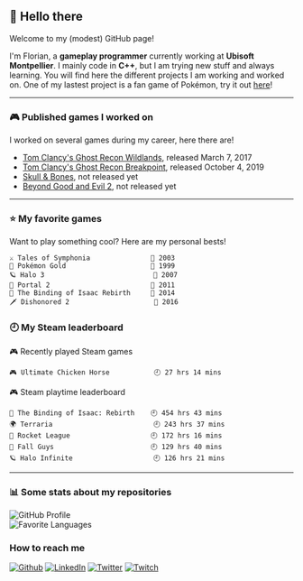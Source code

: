 ## 👋 Hello there

Welcome to my (modest) GitHub page!

I'm Florian, a **gameplay programmer** currently working at **Ubisoft Montpellier**. I mainly code in **C++**, but I am trying new stuff and always learning. 
You will find here the different projects I am working and worked on. One of my lastest project is a fan game of Pokémon, try it out [here](https://torresflo.github.io/Pokemon-Obsidian/)!

--------------------------------------

### 🎮 Published games I worked on
I worked on several games during my career, here there are!
- [Tom Clancy's Ghost Recon Wildlands](https://www.ubisoft.com/en-us/game/ghost-recon/breakpoint/wildlands), released March 7, 2017
- [Tom Clancy's Ghost Recon Breakpoint](https://www.ubisoft.com/en-us/game/ghost-recon/breakpoint), released October 4, 2019
- [Skull & Bones](https://www.ubisoft.com/en-us/game/skull-and-bones), not released yet
- [Beyond Good and Evil 2](https://www.ubisoft.com/en-us/game/beyond-good-and-evil-2), not released yet

--------------------------------------

### ⭐ My favorite games
Want to play something cool? Here are my personal bests!

```text
⚔️ Tales of Symphonia               📅 2003
🧬 Pokémon Gold                     📅 1999
🪐 Halo 3                           📅 2007
🌌 Portal 2                         📅 2011
🎲 The Binding of Isaac Rebirth     📅 2014
🗡️ Dishonored 2                     📅 2016
```
### 🕘 My Steam leaderboard

<!-- steam-box-recent start -->
🎮 Recently played Steam games
```text
🎮 Ultimate Chicken Horse           🕘 27 hrs 14 mins
```
<!-- Powered by https://github.com/torresflo/steam-box-for-readme . -->
<!-- steam-box-recent end -->

<!-- steam-box-playtime start -->
🎮 Steam playtime leaderboard
```text
🎲 The Binding of Isaac: Rebirth    🕘 454 hrs 43 mins
🌍 Terraria                         🕘 243 hrs 37 mins
🚀 Rocket League                    🕘 172 hrs 16 mins
🎪 Fall Guys                        🕘 129 hrs 40 mins
🪐 Halo Infinite                    🕘 126 hrs 21 mins
```
<!-- Powered by https://github.com/torresflo/steam-box-for-readme . -->
<!-- steam-box-playtime end -->

--------------------------------------

### 📊 Some stats about my repositories

<img src="https://github-readme-stats.vercel.app/api?username=torresflo&theme=tokyonight&hide_border=0" alt="GitHub Profile"/>
<br>
<img src="https://github-readme-stats.vercel.app/api/top-langs/?username=torresflo&exclude_repo=Pokemon-Obsidian&theme=tokyonight&hide_border=0" alt="Favorite Languages"/>

### How to reach me
<a href="https://github.com/torresflo" target="_blank"><img alt="Github" src="https://img.shields.io/badge/github-%23121011.svg?style=for-the-badge&logo=github&logoColor=white" /></a>
<a href="https://www.linkedin.com/in/floriantorres/"><img alt="LinkedIn" src="https://img.shields.io/badge/linkedin-%230077B5.svg?style=for-the-badge&logo=linkedin&logoColor=white" /></a>
<a href="https://twitter.com/_torresflo_"><img alt="Twitter" src="https://img.shields.io/badge/twitter-%231DA1F2.svg?style=for-the-badge&logo=Twitter&logoColor=white" /></a>
<a href="https://www.twitch.tv/lamavocat"><img alt="Twitch" src="https://img.shields.io/badge/twitch-%239146FF.svg?style=for-the-badge&logo=Twitch&logoColor=white" /></a>
